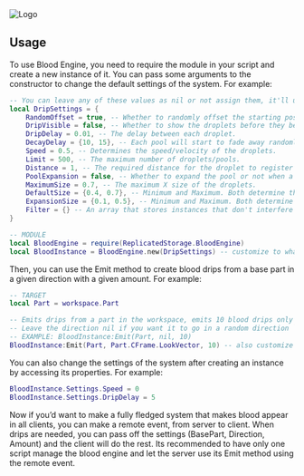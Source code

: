 <picture>
 <img alt="Logo" src="https://devforum-uploads.s3.dualstack.us-east-2.amazonaws.com/uploads/optimized/5X/7/3/3/2/73326251a8afb11d5fc56cbdeae45a39dc22647c_2_690x176.png">
</picture>

## Usage

To use Blood Engine, you need to require the module in your script and create a new instance of it. You can pass some arguments to the constructor to change the default settings of the system. For example:

```lua
-- You can leave any of these values as nil or not assign them, it'll use the default values
local DripSettings = {
    RandomOffset = true, -- Whether to randomly offset the starting position of the droplets or not.
    DripVisible = false, -- Whether to show the droplets before they become a pool or not.
    DripDelay = 0.01, -- The delay between each droplet.
    DecayDelay = {10, 15}, -- Each pool will start to fade away randomly between min and max seconds after it’s created.
    Speed = 0.5, -- Determines the speed/velocity of the droplets.
    Limit = 500, -- The maximum number of droplets/pools.
    Distance = 1, -- The required distance for the droplet to register with the part below it.
    PoolExpansion = false, -- Whether to expand the pool or not when a droplet lands on it.
    MaximumSize = 0.7, -- The maximum X size of the droplets.
    DefaultSize = {0.4, 0.7}, -- Minimum and Maximum. Both determine the default size of a pool.
    ExpansionSize = {0.1, 0.5}, -- Minimum and Maximum. Both determine the expansion size range of the pools.
    Filter = {} -- An array that stores instances that don't interfere with the droplets raycast process.
}

-- MODULE
local BloodEngine = require(ReplicatedStorage.BloodEngine)
local BloodInstance = BloodEngine.new(DripSettings) -- customize to whatever you want
```

Then, you can use the Emit method to create blood drips from a base part in a given direction with a given amount. For example:

```lua
-- TARGET
local Part = workspace.Part

-- Emits drips from a part in the workspace, emits 10 blood drips only in the front direction
-- Leave the direction nil if you want it to go in a random direction `BloodInstance:Emit(Part, nil, 10)`
-- EXAMPLE: BloodInstance:Emit(Part, nil, 10)
BloodInstance:Emit(Part, Part.CFrame.LookVector, 10) -- also customize to whatever you want.
```

You can also change the settings of the system after creating an instance by accessing its properties. For example:

```lua
BloodInstance.Settings.Speed = 0
BloodInstance.Settings.DripDelay = 5
```

Now if you’d want to make a fully fledged system that makes blood appear in all clients, you can make a remote event, from server to client. When drips are needed, you can pass off the settings (BasePart, Direction, Amount) and the client will do the rest. Its recommended to have only one script manage the blood engine and let the server use its Emit method using the remote event.
